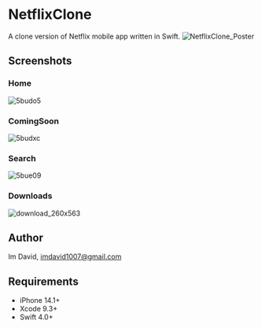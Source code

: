 # NetflixClone

A clone version of Netflix mobile app written in Swift.
![NetflixClone_Poster](https://user-images.githubusercontent.com/45663672/120505269-05fd0480-c3ef-11eb-91b4-448d171b9eb3.jpg)

## Screenshots
### Home
![5budo5](https://user-images.githubusercontent.com/45663672/120505446-2fb62b80-c3ef-11eb-8cd1-c962a1699682.gif)

### ComingSoon
![5budxc](https://user-images.githubusercontent.com/45663672/120505597-51171780-c3ef-11eb-806a-154c1b11026d.gif)

### Search
![5bue09](https://user-images.githubusercontent.com/45663672/120505671-6724d800-c3ef-11eb-8b31-6d2b6ca2c880.gif)

### Downloads
![download_260x563](https://user-images.githubusercontent.com/45663672/120507019-a9024e00-c3f0-11eb-9a92-d9dd44e9388e.jpg)

## Author
Im David, imdavid1007@gmail.com

## Requirements
- iPhone 14.1+
- Xcode 9.3+
- Swift 4.0+
